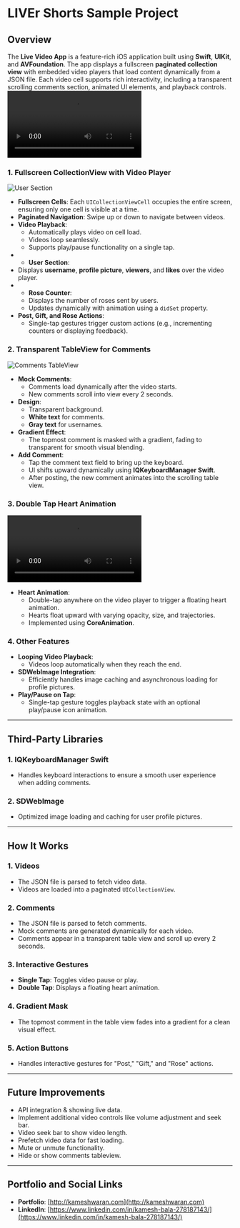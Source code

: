 # LIVEr Shorts Sample Project

## Overview

The **Live Video App** is a feature-rich iOS application built using **Swift**, **UIKit**, and **AVFoundation**. The app displays a fullscreen **paginated collection view** with embedded video players that load content dynamically from a JSON file. Each video cell supports rich interactivity, including a transparent scrolling comments section, animated UI elements, and playback controls.
![Full Video Playback](LIVEr_compressed.mp4)

### 1. Fullscreen CollectionView with Video Player
![User Section](Screenshot-1.png)
- **Fullscreen Cells**: Each `UICollectionViewCell` occupies the entire screen, ensuring only one cell is visible at a time.
- **Paginated Navigation**: Swipe up or down to navigate between videos.
- **Video Playback**:
  - Automatically plays video on cell load.
  - Videos loop seamlessly.
  - Supports play/pause functionality on a single tap.
- - **User Section**:
- Displays **username**, **profile picture**, **viewers**, and **likes** over the video player.
- - **Rose Counter**:
  - Displays the number of roses sent by users.
  - Updates dynamically with animation using a `didSet` property.
- **Post, Gift, and Rose Actions**:
  - Single-tap gestures trigger custom actions (e.g., incrementing counters or displaying feedback).

### 2. Transparent TableView for Comments
![Comments TableView](Screenshot-3.png)

- **Mock Comments**:
  - Comments load dynamically after the video starts.
  - New comments scroll into view every 2 seconds.
- **Design**:
  - Transparent background.
  - **White text** for comments.
  - **Gray text** for usernames.
- **Gradient Effect**:
  - The topmost comment is masked with a gradient, fading to transparent for smooth visual blending.
- **Add Comment**:
  - Tap the comment text field to bring up the keyboard.
  - UI shifts upward dynamically using **IQKeyboardManager Swift**.
  - After posting, the new comment animates into the scrolling table view.

### 3. Double Tap Heart Animation
![Heart Animation](Heart_animation.mp4)

- **Heart Animation**:
  - Double-tap anywhere on the video player to trigger a floating heart animation.
  - Hearts float upward with varying opacity, size, and trajectories.
  - Implemented using **CoreAnimation**.

### 4. Other Features
- **Looping Video Playback**:
  - Videos loop automatically when they reach the end.
- **SDWebImage Integration**:
  - Efficiently handles image caching and asynchronous loading for profile pictures.
- **Play/Pause on Tap**:
  - Single-tap gesture toggles playback state with an optional play/pause icon animation.
---

## Third-Party Libraries

### 1. **IQKeyboardManager Swift**
- Handles keyboard interactions to ensure a smooth user experience when adding comments.

### 2. **SDWebImage**
- Optimized image loading and caching for user profile pictures.

---

## How It Works

### 1. **Videos**
- The JSON file is parsed to fetch video data.
- Videos are loaded into a paginated `UICollectionView`.

### 2. **Comments**
- The JSON file is parsed to fetch comments.
- Mock comments are generated dynamically for each video.
- Comments appear in a transparent table view and scroll up every 2 seconds.

### 3. **Interactive Gestures**
- **Single Tap**: Toggles video pause or play.
- **Double Tap**: Displays a floating heart animation.

### 4. **Gradient Mask**
- The topmost comment in the table view fades into a gradient for a clean visual effect.

### 5. **Action Buttons**
- Handles interactive gestures for "Post," "Gift," and "Rose" actions.

---

## Future Improvements

- API integration & showing live data.
- Implement additional video controls like volume adjustment and seek bar.
- Video seek bar to show video length.
- Prefetch video data for fast loading.
- Mute or unmute functionality.
- Hide or show comments tableview.

---

## Portfolio and Social Links

- **Portfolio**: [http://kameshwaran.com](http://kameshwaran.com)
- **LinkedIn**: [https://www.linkedin.com/in/kamesh-bala-278187143/](https://www.linkedin.com/in/kamesh-bala-278187143/)
